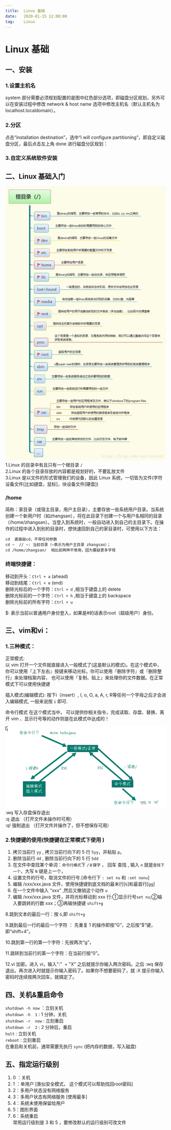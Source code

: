 ```yaml
---
title:  Linux 基础
date:   2020-01-15 12:00:00
tag:    Linux
---
```


# Linux 基础




## 一、安装
### 1.设置主机名    
system 部分需要必须规划配置的是图中红色部分选项，即磁盘分区规划，另外可以在安装过程中修改 network & host name 选项中修改主机名（默认主机名为localhost.localdomain）。

### 2.分区     
点击“installation destination”，选中“i will configure partitioning”，即自定义磁盘分区，最后点击左上角 done 进行磁盘分区规划：

### 3.自定义系统软件安装


## 二、Linux 基础入门
![](/images/Linux/目录树.jpg)    
1.Linux 的目录中有且只有一个根目录 `/`    
2.Linux 的各个目录存放的内容都是规划好的，不要乱放文件      
3.Linux 是以文件的形式管理我们的设备，因此 Linux 系统，一切皆为文件(字符设备文件[比如键盘，鼠标]，块设备文件[硬盘])     

### /home      
简称：家目录（或宿主目录，用户主目录），主要存放一些系统用户目录。当系统创建一个新用户时（如zhangsan），将在此目录下创建一个与用户名相同的目录（/home/zhangsan）。当登入到系统时，一般自动进入到自己的主目录下。在操作的过程中进入到别的目录时，想快速回到自己的家目录时，可使用以下方法：
```
cd	直接敲cd，不带任何参数
cd ~  // ~: 当前目录（~表示为用户主目录 zhangsan）；   
cd /home/zhangsan/	相比前两种不常用，因为要敲更多字母
```

### 终端快捷键：    
移动到开头：`Ctrl + a` (ahead)   
移动到结尾：`Ctrl + e` (end)   
删除光标后的一个字符：`Ctrl + d` ,相当于键盘上的 delete   
删除光标前的一个字符：`Ctrl + h` ,相当于键盘上的 backspace     
删除光标前的所有字符：`Ctrl + u`      

$: 表示当前以普通用户身份登入，如果是#的话表示root（超级用户）身份。  

## 三、vim和vi：  
### 1.三种模式：  
正常模式:    
以 vim 打开一个文件就直接进入一般模式了(这是默认的模式)。在这个模式中， 你可以使用『上下左右』按键来移动光标，你可以使用『删除字符』或『删除整行』来处理档案内容， 也可以使用『复制、贴上』来处理你的文件数据。在正常模式下可以使用快捷键

插入模式(编辑模式):
按下i（insert）, I, o, O, a, A, r, R等任何一个字母之后才会进入编辑模式, 一般来说按 `i` 即可.

命令行模式
在这个模式当中， 可以提供你相关指令，完成读取、存盘、替换、离开 vim 、显示行号等的动作则是在此模式中达成的！

 ![](/images/Linux/vim.png)
:wq  写入存盘保存退出    
:q  退出 （打开文件未操作时可用）   
:q!  强制退出  （打开文件并操作了，但不想保存可用）   

### 2.快捷键的使用(快捷键在正常模式下使用 )   
1) 拷贝当前行 `yy` , 拷贝当前行向下的 5 行 `5yy`，并粘贴 `p`。    
2) 删除当前行 `dd`  , 删除当前行向下的 5 行 `5dd`     
3) 在文件中查找某个单词：`命令行模式`下 `/关键字` ， 回车 查找 ,  输入 `n` 就是`查找下一个`，大写 `N` 键是上一个，       
4) 设置文件的行号，取消文件的行号.[命令行下  `: set nu` 和  `:set nonu`]    
5) 编辑 /xxx/xxx.java 文件，使用快捷键到底文档的最末行[`G`]和最首行[`gg`]    
6) 在一个文件中输入 “xxx” ,然后又撤销这个动作 `u`      
7) 编辑  /xxx/xxx.java 文件，并将光标移动到 xxx 行:①显示行号`set nu`;②输入要跳转的行数 xxx；③再输快捷键 `shift+g`    
  

8.跳到文本的最后一行：按 `G`,即 `shift+g`

9.跳到最后一行的最后一个字符 ： 先重复 1 的操作即按“G”，之后按“$”键，即“shift+4”。

10.跳到第一行的第一个字符：先按两次“g”，

11.跳转到当前行的第一个字符：在当前行按“0”。

12.vi 加密。进入 vi，输入":"  + "X" 之后就提示你输入两次密码。之后 :wq 保存退出。再次进入时就提示你输入密码了。如果你不想要密码了，就 :X 提示你输入密码时连续按两次回车，就搞定了。

## 四、关机&重启命令    
`shutdown -h now` ：立刻关机    
`shutdown -h  1`   : 1 分钟，关机     
`shutdown -r  now`  : 立刻重启    
`shutdown -r  2`  : 2 分钟后，重启    
`halt` : 立刻关机    
`reboot` : 立刻重启    
在重启和关机前，通常需要先执行 `sync` (把内存的数据，写入磁盘)    

## 五、指定运行级别   
1) 0 ：关机     
2) 1 ：单用户 [类似安全模式， 这个模式可以帮助找回root密码]  
3) 2：多用户状态没有网络服务   
4) 3：多用户状态有网络服务 [使用最多]   
5) 4：系统未使用保留给用户      
6) 5：图形界面  
7) 6：系统重启    
常用运行级别是 3 和 5 ，要修改默认的运行级别可改文件   



  
